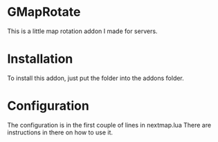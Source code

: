 # GMapRotate

This is a little map rotation addon I made for servers.


# Installation

To install this addon, just put the folder into the addons folder.


# Configuration

The configuration is in the first couple of lines in nextmap.lua
There are instructions in there on how to use it.
